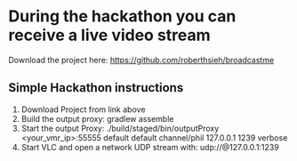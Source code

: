 
# During the hackathon you can receive a live video stream

Download the project here: https://github.com/roberthsieh/broadcastme

## Simple Hackathon instructions

1. Download Project from link above
2. Build the output proxy: gradlew assemble
3. Start the output Proxy: ./build/staged/bin/outputProxy <your_vmr_ip>:55555 default default channel/phil 127.0.0.1 1239 verbose
4. Start VLC and open a network UDP stream with: udp://@127.0.0.1:1239

